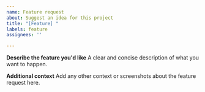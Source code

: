 ```yaml
---
name: Feature request
about: Suggest an idea for this project
title: "[Feature] "
labels: feature
assignees: ''

---
```


**Describe the feature you'd like**
A clear and concise description of what you want to happen.

**Additional context**
Add any other context or screenshots about the feature request here.
